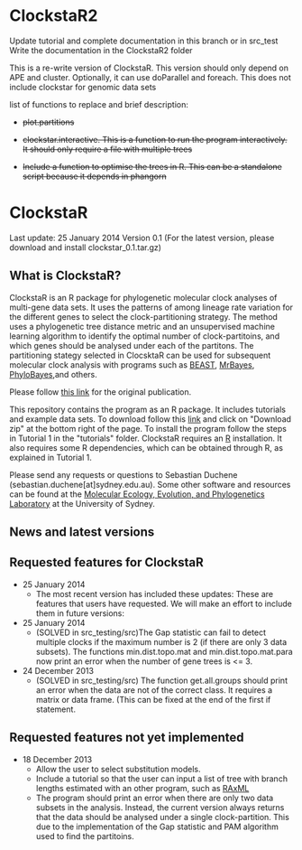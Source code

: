 ClockstaR2
=========
Update tutorial and complete documentation in this branch or in src_test
Write the documentation in the ClockstaR2 folder

This is a re-write version of ClockstaR. This version should only depend on APE and cluster. Optionally, it can use doParallel and foreach. This does not include clockstar for genomic data sets

list of functions to replace and brief description:

- ~~plot.partitions~~

- ~~clockstar.interactive. This is a function to run the program interactively. It should only require a file with multiple trees~~

- ~~Include a function to optimise the trees in R. This can be a standalone script because it depends in phangorn~~












ClockstaR
=========
Last update: 25 January 2014
Version 0.1
(For the latest version, please download and install clockstar_0.1.tar.gz)

What is ClockstaR?
-----------------
ClockstaR is an R package for phylogenetic molecular clock analyses of multi-gene data sets. It uses the patterns of among lineage rate variation for the different genes to select the clock-partitioning strategy. The method uses a phylogenetic tree distance metric and an unsupervised machine learning algorithm to identify the optimal number of clock-partitoins, and which genes should be analysed under each of the partitons. The partitioning stategy selected in ClocsktaR can be used for subsequent molecular clock analysis with programs such as [BEAST](http://beast.bio.ed.ac.uk/Main_Page), [MrBayes](http://mrbayes.sourceforge.net/), [PhyloBayes](http://megasun.bch.umontreal.ca/People/lartillot/www/index.htm),and others.

Please follow [this link](http://bioinformatics.oxfordjournals.org/content/early/2013/12/02/bioinformatics.btt665.full) for the original publication.

This repository contains the program as an R package. It includes tutorials and example data sets. To download follow this [link](https://github.com/sebastianduchene/clockstar) and click on "Download zip" at the bottom right of the page. To install the program follow the steps in Tutorial 1 in the "tutorials" folder. ClockstaR requires an [R](http://www.r-project.org/) installation. It also requires some R dependencies, which can be obtained through R, as explained in Tutorial 1.

Please send any requests or questions to Sebastian Duchene (sebastian.duchene[at]sydney.edu.au). Some other software and resources can be found at the [Molecular Ecology, Evolution, and Phylogenetics Laboratory](http://sydney.edu.au/science/biology/meep/) at the University of Sydney.

News and latest versions
------------------------


Requested features for ClockstaR
--------------------------------
- 25 January 2014
  - The most recent version has included these updates:
These are features that users have requested. We will make an effort to include them in future versions:
- 25 January 2014
  - (SOLVED in src_testing/src)The Gap statistic can fail to detect multiple clocks if the maximum number is 2 (if there are only 3 data subsets). The functions min.dist.topo.mat and min.dist.topo.mat.para now print an error when the number of gene trees is <= 3.
- 24 December 2013
  - (SOLVED in src_testing/src) The function get.all.groups should print an error when the data are not of the correct class. It requires a matrix or data frame. (This can be fixed at the end of the first if statement.

Requested features not yet implemented
--------------------------------------
- 18 December 2013
  - Allow the user to select substitution models.
  - Include a tutorial so that the user can input a list of tree with branch lengths estimated with an other program, such as [RAxML](http://www.exelixis-lab.org/)
  - The program should print an error when there are only two data subsets in the analysis. Instead, the current version always returns that the data should be analysed under a single clock-partition. This due to the implementation of the Gap statistic and PAM algorithm used to find the partitoins.
